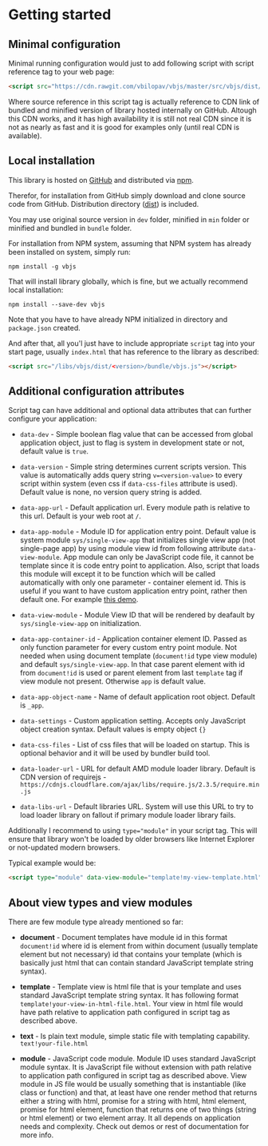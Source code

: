# Getting started

## Minimal configuration

Minimal running configuration would just to add following script with script reference tag to your web page:

```html
<script src="https://cdn.rawgit.com/vbilopav/vbjs/master/src/vbjs/dist/<version>/bundle/vbjs.js"></script>
```

Where source reference in this script tag is actually reference to CDN link of bundled and minified version of library hosted internally on GitHub. Altough this CDN works, and it has high availability it is still not real CDN since it is not as nearly as fast and it is good for examples only (until real CDN is available).


## Local installation

This library is hosted on [GitHub](https://github.com/vbilopav/vbjs) and distributed via [npm](https://www.npmjs.com/package/vbjs).

Therefor, for installation from GitHub simply download and clone source code from GitHub. Distribution directory ([dist](https://github.com/vbilopav/vbjs/tree/master/src/vbjs/dist)) is included. 

You may use original source version in `dev` folder, minified in `min` folder or minified and bundled in `bundle` folder.


For installation from NPM system, assuming that NPM system has already been installed on system, simply run:
```
npm install -g vbjs
```

That will install library globally, which is fine, but we actually recommend local installation:
```
npm install --save-dev vbjs
```

Note that you have to have already NPM initialized in directory and `package.json` created.


And after that, all you'l just have to include appropriate `script` tag into your start page, usually `index.html` that has reference to the library as described:


```html
<script src="/libs/vbjs/dist/<version>/bundle/vbjs.js"></script>
```

## Additional configuration attributes

Script tag can have additional and optional data attributes that can further configure your application:

- `data-dev` - Simple boolean flag value that can be accessed from global application object, just to flag is system in development state or not, default value is `true`.

- `data-version` - Simple string determines current scripts version. This value is automatically adds query string `v=<version-value>` to every script within system (even css if `data-css-files` attribute is used). Default value is none, no version query string is added. 

- `data-app-url` - Default application url. Every module path is relative to this url. Default is your web root at `/`.

- `data-app-module` - Module ID for application entry point. Default value is system module `sys/single-view-app` that initializes single view app (not single-page app) by using module view id from following attribute `data-view-module`. App module can only be JavaScript code file, it cannot be template since it is code entry point to application. Also, script that loads this module will except it to be function which will be called automatically with only one parameter - container element id. This is useful if you want to have custom application entry point, rather then default one. For example [this demo](https://github.com/vbilopav/vbjs/blob/master/demos/github-user1/app.js).

- `data-view-module` - Module View ID that will be rendered by deafault by `sys/single-view-app` on initialization.

- `data-app-container-id` - Application container element ID. Passed as only function parameter for every custom entry point module. Not needed when using document template (`document!id` type view module) and default `sys/single-view-app`. In that case parent element with id from `document!id` is used or parent element from last `template` tag if view module not present. Otherwise `app` is default value.

- `data-app-object-name` - Name of default application root object. Default is `_app`.

- `data-settings` - Custom application setting. Accepts only JavaScript object creation syntax. Default values is empty object `{}`

- `data-css-files` - List of css files that will be loaded on startup. This is optional behavior and it will be used by bundler build tool.

- `data-loader-url` - URL for default AMD module loader library. Default is CDN version of requirejs - `https://cdnjs.cloudflare.com/ajax/libs/require.js/2.3.5/require.min.js`

- `data-libs-url` - Default libraries URL. System will use this URL to try to load loader library on fallout if primary module loader library fails.

Additionally I recommend to using `type="module"` in your script tag. This will ensure that library won't be loaded by older browsers like Internet Explorer or not-updated modern browsers.

Typical example would be:

```html
<script type="module" data-view-module="template!my-view-template.html" src="../node_modules/vbjs/dist/1.3.3/bundle/vbjs.js"></script>
```

## About view types and view modules

There are few module type already mentioned so far:

- **document** - Document templates have module id in this format `document!id` where id is element from within document (usually template element but not necessary) id that contains your template (which is basically just html that can contain standard JavaScript template string syntax).

- **template** - Template view is html file that is your template and uses standard JavaScript template string syntax. It has following format `template!your-view-in-html-file.html`. Your view in html file would have path relative to application path configured in script tag as described above.

- **text** - Is plain text module, simple static file with templating capability.  `text!your-file.html`

- **module** - JavaScript code module. Module ID uses standard JavaScript module syntax. It is JavaScript file without extension with path relative to application path configured in script tag as described above. View module in JS file would be usually something that is instantiable (like class or function) and that, at least have one render method that returns either a string with html, promise for a string with html, html element, promise for html element, function that returns one of two things (string or html element) or two element array. It all depends on application needs and complexity. Check out demos or rest of documentation for more info.

